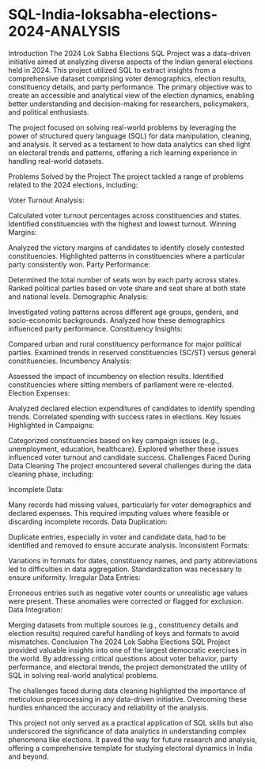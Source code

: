 # SQL-India-loksabha-elections-2024-ANALYSIS
Introduction
The 2024 Lok Sabha Elections SQL Project was a data-driven initiative aimed at analyzing diverse aspects of the Indian general elections held in 2024. This project utilized SQL to extract insights from a comprehensive dataset comprising voter demographics, election results, constituency details, and party performance. The primary objective was to create an accessible and analytical view of the election dynamics, enabling better understanding and decision-making for researchers, policymakers, and political enthusiasts.

The project focused on solving real-world problems by leveraging the power of structured query language (SQL) for data manipulation, cleaning, and analysis. It served as a testament to how data analytics can shed light on electoral trends and patterns, offering a rich learning experience in handling real-world datasets.

Problems Solved by the Project
The project tackled a range of problems related to the 2024 elections, including:

Voter Turnout Analysis:

Calculated voter turnout percentages across constituencies and states.
Identified constituencies with the highest and lowest turnout.
Winning Margins:

Analyzed the victory margins of candidates to identify closely contested constituencies.
Highlighted patterns in constituencies where a particular party consistently won.
Party Performance:

Determined the total number of seats won by each party across states.
Ranked political parties based on vote share and seat share at both state and national levels.
Demographic Analysis:

Investigated voting patterns across different age groups, genders, and socio-economic backgrounds.
Analyzed how these demographics influenced party performance.
Constituency Insights:

Compared urban and rural constituency performance for major political parties.
Examined trends in reserved constituencies (SC/ST) versus general constituencies.
Incumbency Analysis:

Assessed the impact of incumbency on election results.
Identified constituencies where sitting members of parliament were re-elected.
Election Expenses:

Analyzed declared election expenditures of candidates to identify spending trends.
Correlated spending with success rates in elections.
Key Issues Highlighted in Campaigns:

Categorized constituencies based on key campaign issues (e.g., unemployment, education, healthcare).
Explored whether these issues influenced voter turnout and candidate success.
Challenges Faced During Data Cleaning
The project encountered several challenges during the data cleaning phase, including:

Incomplete Data:

Many records had missing values, particularly for voter demographics and declared expenses.
This required imputing values where feasible or discarding incomplete records.
Data Duplication:

Duplicate entries, especially in voter and candidate data, had to be identified and removed to ensure accurate analysis.
Inconsistent Formats:

Variations in formats for dates, constituency names, and party abbreviations led to difficulties in data aggregation.
Standardization was necessary to ensure uniformity.
Irregular Data Entries:

Erroneous entries such as negative voter counts or unrealistic age values were present.
These anomalies were corrected or flagged for exclusion.
Data Integration:

Merging datasets from multiple sources (e.g., constituency details and election results) required careful handling of keys and formats to avoid mismatches.
Conclusion
The 2024 Lok Sabha Elections SQL Project provided valuable insights into one of the largest democratic exercises in the world. By addressing critical questions about voter behavior, party performance, and electoral trends, the project demonstrated the utility of SQL in solving real-world analytical problems.

The challenges faced during data cleaning highlighted the importance of meticulous preprocessing in any data-driven initiative. Overcoming these hurdles enhanced the accuracy and reliability of the analysis.

This project not only served as a practical application of SQL skills but also underscored the significance of data analytics in understanding complex phenomena like elections. It paved the way for future research and analysis, offering a comprehensive template for studying electoral dynamics in India and beyond.

